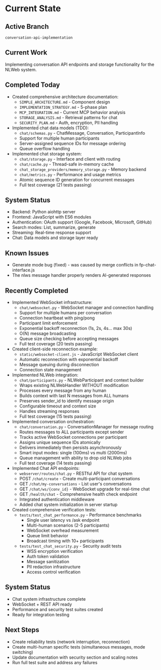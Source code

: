# Current State

## Active Branch
`conversation-api-implementation`

## Current Work
Implementing conversation API endpoints and storage functionality for the NLWeb system.

## Completed Today
- Created comprehensive architecture documentation:
  - `SIMPLE_ARCHITECTURE.md` - Component design
  - `IMPLEMENTATION_STRATEGY.md` - 5-phase plan
  - `MCP_INTEGRATION.md` - Current MCP behavior analysis
  - `STORAGE_ANALYSIS.md` - Retrieval patterns for chat
  - `SECURITY_PLAN.md` - Auth, encryption, PII handling
- Implemented chat data models (TDD):
  - `chat/schemas.py` - ChatMessage, Conversation, ParticipantInfo
  - Support for multiple human participants
  - Server-assigned sequence IDs for message ordering
  - Queue overflow handling
- Implemented chat storage system:
  - `chat/storage.py` - Interface and client with routing
  - `chat/cache.py` - Thread-safe in-memory cache
  - `chat_storage_providers/memory_storage.py` - Memory backend
  - `chat/metrics.py` - Performance and usage metrics
  - Atomic sequence ID generation for concurrent messages
  - Full test coverage (21 tests passing)

## System Status
- Backend: Python aiohttp server
- Frontend: JavaScript with ES6 modules
- Authentication: OAuth support (Google, Facebook, Microsoft, GitHub)
- Search modes: List, summarize, generate
- Streaming: Real-time response support
- Chat: Data models and storage layer ready

## Known Issues
- Generate mode bug (fixed) - was caused by merge conflicts in fp-chat-interface.js
- The nlws message handler properly renders AI-generated responses

## Recently Completed
- Implemented WebSocket infrastructure:
  - `chat/websocket.py` - WebSocket manager and connection handling
  - Support for multiple humans per conversation
  - Connection heartbeat with ping/pong
  - Participant limit enforcement
  - Exponential backoff reconnection (1s, 2s, 4s... max 30s)
  - O(N) message broadcasting
  - Queue size checking before accepting messages
  - Full test coverage (20 tests passing)
- Created client-side reconnection example:
  - `static/websocket-client.js` - JavaScript WebSocket client
  - Automatic reconnection with exponential backoff
  - Message queuing during disconnection
  - Connection state management
- Implemented NLWeb integration:
  - `chat/participants.py` - NLWebParticipant and context builder
  - Wraps existing NLWebHandler WITHOUT modification
  - Processes every message from any human
  - Builds context with last N messages from ALL humans
  - Preserves sender_id to identify message origin
  - Configurable timeout and context size
  - Handles streaming responses
  - Full test coverage (15 tests passing)
- Implemented conversation orchestration:
  - `chat/conversation.py` - ConversationManager for message routing
  - Routes messages to ALL participants except sender
  - Tracks active WebSocket connections per participant
  - Assigns unique sequence IDs atomically
  - Delivers immediately then persists asynchronously
  - Smart input modes: single (100ms) vs multi (2000ms)
  - Queue management with ability to drop old NLWeb jobs
  - Full test coverage (14 tests passing)
- Implemented Chat API endpoints:
  - `webserver/routes/chat.py` - RESTful API for chat system
  - POST `/chat/create` - Create multi-participant conversations
  - GET `/chat/my-conversations` - List user's conversations
  - GET `/chat/ws/{conv_id}` - WebSocket upgrade for real-time chat
  - GET `/health/chat` - Comprehensive health check endpoint
  - Integrated authentication middleware
  - Added chat system initialization in server startup
- Created comprehensive verification tests:
  - `tests/test_chat_performance.py` - Performance benchmarks
    - Single user latency vs /ask endpoint
    - Multi-human scenarios (2-5 participants)
    - WebSocket overhead measurement
    - Queue limit behavior
    - Broadcast timing with 10+ participants
  - `tests/test_chat_security.py` - Security audit tests
    - WSS encryption verification
    - Auth token validation
    - Message sanitization
    - PII redaction infrastructure
    - Access control verification

## System Status
- Chat system infrastructure complete
- WebSocket + REST API ready
- Performance and security test suites created
- Ready for integration testing

## Next Steps
- Create reliability tests (network interruption, reconnection)
- Create multi-human specific tests (simultaneous messages, mode switching)
- Update documentation with security section and scaling notes
- Run full test suite and address any failures